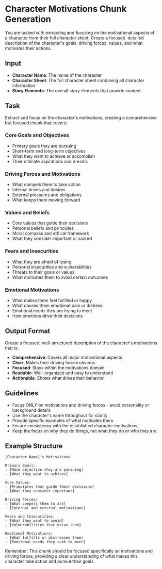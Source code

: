 # Character Motivations Chunk Generation

You are tasked with extracting and focusing on the motivational aspects of a character from their full character sheet. Create a focused, detailed description of the character's goals, driving forces, values, and what motivates their actions.

## Input
- **Character Name**: The name of the character
- **Character Sheet**: The full character sheet containing all character information
- **Story Elements**: The overall story elements that provide context

## Task
Extract and focus on the character's motivations, creating a comprehensive but focused chunk that covers:

### Core Goals and Objectives
- Primary goals they are pursuing
- Short-term and long-term objectives
- What they want to achieve or accomplish
- Their ultimate aspirations and dreams

### Driving Forces and Motivations
- What compels them to take action
- Internal drives and desires
- External pressures and obligations
- What keeps them moving forward

### Values and Beliefs
- Core values that guide their decisions
- Personal beliefs and principles
- Moral compass and ethical framework
- What they consider important or sacred

### Fears and Insecurities
- What they are afraid of losing
- Personal insecurities and vulnerabilities
- Threats to their goals or values
- What motivates them to avoid certain outcomes

### Emotional Motivations
- What makes them feel fulfilled or happy
- What causes them emotional pain or distress
- Emotional needs they are trying to meet
- How emotions drive their decisions

## Output Format
Create a focused, well-structured description of the character's motivations that is:
- **Comprehensive**: Covers all major motivational aspects
- **Clear**: Makes their driving forces obvious
- **Focused**: Stays within the motivations domain
- **Readable**: Well-organized and easy to understand
- **Actionable**: Shows what drives their behavior

## Guidelines
- Focus ONLY on motivations and driving forces - avoid personality or background details
- Use the character's name throughout for clarity
- Provide specific examples of what motivates them
- Ensure consistency with the established character motivations
- Keep the focus on why they do things, not what they do or who they are

## Example Structure
```
[Character Name]'s Motivations

Primary Goals:
- [Main objective they are pursuing]
- [What they want to achieve]

Core Values:
- [Principles that guide their decisions]
- [What they consider important]

Driving Forces:
- [What compels them to act]
- [Internal and external motivations]

Fears and Insecurities:
- [What they want to avoid]
- [Vulnerabilities that drive them]

Emotional Motivations:
- [What fulfills or distresses them]
- [Emotional needs they seek to meet]
```

Remember: This chunk should be focused specifically on motivations and driving forces, providing a clear understanding of what makes this character take action and pursue their goals.
